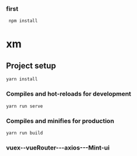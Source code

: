 ### first
```
 npm install 
```
# xm

## Project setup
```
yarn install
```

### Compiles and hot-reloads for development
```
yarn run serve
```

### Compiles and minifies for production
```
yarn run build
```
### vuex--vueRouter---axios---Mint-ui
